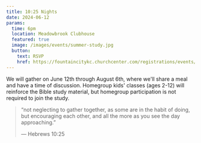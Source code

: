 ```yaml
---
title: 10:25 Nights
date: 2024-06-12
params:
  time: 6pm
  location: Meadowbrook Clubhouse
  featured: true
  image: /images/events/summer-study.jpg
  button:
    text: RSVP
    href: https://fountaincitykc.churchcenter.com/registrations/events/2343698
---
```


We will gather on June 12th through August 6th, where we'll share a meal and have a time of discussion. Homegroup kids' classes (ages 2-12) will reinforce the Bible study material, but homegroup participation is not required to join the study.

<!--more-->

> “not neglecting to gather together, as some are in the habit of doing, but encouraging each other, and all the more as you see the day approaching.”
>
> — Hebrews 10:25
